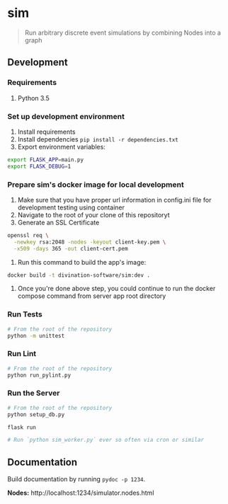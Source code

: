 # sim

> Run arbitrary discrete event simulations by combining Nodes into a graph

## Development

### Requirements

1. Python 3.5

### Set up development environment

1. Install requirements
1. Install dependencies `pip install -r dependencies.txt`
1. Export environment variables:
  ```sh
  export FLASK_APP=main.py
  export FLASK_DEBUG=1
  ```

### Prepare sim's docker image for local development

1. Make sure that you have proper url information in config.ini file for development testing using container
1. Navigate to the root of your clone of this repositoryt
1. Generate an SSL Certificate
  ```sh
  openssl req \
    -newkey rsa:2048 -nodes -keyout client-key.pem \
    -x509 -days 365 -out client-cert.pem
  ```
1. Run this command to build the app's image:
  ```sh
  docker build -t divination-software/sim:dev .
  ```
1. Once you're done above step, you could continue to run the docker compose command from server app root directory

### Run Tests

```sh
# From the root of the repository
python -m unittest
```

### Run Lint

```sh
# From the root of the repository
python run_pylint.py
```

### Run the Server

```sh
# From the root of the repository
python setup_db.py

flask run

# Run `python sim_worker.py` ever so often via cron or similar
```

## Documentation

Build documentation by running `pydoc -p 1234`.

**Nodes:** http://localhost:1234/simulator.nodes.html
